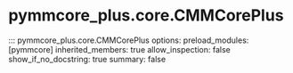 # pymmcore_plus.core.CMMCorePlus

::: pymmcore_plus.core.CMMCorePlus
    options:
      preload_modules: [pymmcore]
      inherited_members: true
      allow_inspection: false
      show_if_no_docstring: true
      summary: false
